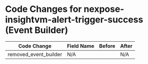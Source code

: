 # Code Changes for nexpose-insightvm-alert-trigger-success (Event Builder)

| Code Change | Field Name | Before | After |
|-------------|------------|--------|-------|
| removed_event_builder | N/A |  | N/A |